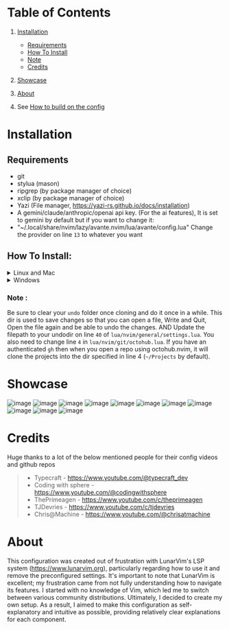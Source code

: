 # Table of Contents
1. [Installation](#installation)
   - [Requirements](#requirements)
   - [How To Install](#how-to-install)
   - [Note](#note)
   - [Credits](#credits)

2. [Showcase](#showcase)

3. [About](#about)

4. See [How to build on the config](lua/nvim/chtshts/general.md)

# Installation

## Requirements
-  git
- stylua (mason)
- ripgrep (by package manager of choice)
- xclip (by package manager of choice)
- Yazi (File manager, https://yazi-rs.github.io/docs/installation)
- A gemini/claude/anthropic/openai api key. (For the ai features), It is set to gemini by default but if you want to change it:
- "~/.local/share/nvim/lazy/avante.nvim/lua/avante/config.lua" Change the provider on line `13` to whatever you want

## How To Install:
<details><summary> Linux and Mac </summary>

```sh
git clone https://github.com/nvim-lua/kickstart.nvim.git "${XDG_CONFIG_HOME:-$HOME/.config}"/nvim
```

</details>

<details><summary> Windows </summary>

If you're using `cmd.exe`:

```
git clone https://github.com/Harish-Rusum/Nvim-config.git "%localappdata%\nvim"
```

If you're using `powershell.exe`

```
git clone https://github.com/Harish-Rusum/Nivm-config.git "${env:LOCALAPPDATA}\nvim"
```

</details>

### Note : 
Be sure to clear your `undo` folder once cloning and do it once in a while. This dir is used to save changes so that you can open a file, Write and Quit, Open the file again and be able to undo the changes. AND Update the filepath to your undodir on line `40` of `lua/nvim/general/settings.lua`. You also need to change line `4` in `lua/nvim/git/octohub.lua`. If you have an authenticated `gh` then when you open a repo using octohub.nvim, it will clone the projects into the dir specified in line 4 (`~/Projects` by default).

# Showcase
![image](https://github.com/user-attachments/assets/d70fa5ee-cde8-47ae-a731-776897612c24)
![image](https://github.com/user-attachments/assets/50b9a8fc-4343-4973-8bfe-7a7b9a778b6a)
![image](https://github.com/user-attachments/assets/9f974da1-9cc3-4bd3-9fdf-8272a5d8c0be)
![image](https://github.com/user-attachments/assets/56533822-1955-4ab3-b8e0-b6637f505d97)
![image](https://github.com/user-attachments/assets/56f0c63d-d8b1-4be8-aa28-c0d60da2bf40)
![image](https://github.com/user-attachments/assets/02bbccda-4b3a-47e7-ba94-8ce2aabe7230)
![image](https://github.com/user-attachments/assets/5411b98d-1ed1-48e1-a3ff-d5e48ee107a8)
![image](https://github.com/user-attachments/assets/b64a04a9-ac35-403b-91c1-1cd65187b76b)
![image](https://github.com/user-attachments/assets/88093ce2-62de-47f8-b8d6-362f9821dc3c)
![image](https://github.com/user-attachments/assets/74dae176-cc44-40b5-bdf2-52445a1818b1)
![image](https://github.com/user-attachments/assets/12928a70-57f0-4958-b46b-68a098920b58)


# Credits

Huge thanks to a lot of the below mentioned people for their config videos and github repos
> - Typecraft - https://www.youtube.com/@typecraft_dev
> - Coding with sphere - https://www.youtube.com/@codingwithsphere
> - ThePrimeagen - https://www.youtube.com/c/theprimeagen
> - TJDevries - https://www.youtube.com/c/tjdevries
> - Chris@Machine - https://www.youtube.com/@chrisatmachine 

# About

This configuration was created out of frustration with LunarVim's LSP system (https://www.lunarvim.org), particularly regarding how to use it and remove the preconfigured settings. It's important to note that LunarVim is excellent; my frustration came from not fully understanding how to navigate its features. I started with no knowledge of Vim, which led me to switch between various community distributions. Ultimately, I decided to create my own setup. As a result, I aimed to make this configuration as self-explanatory and intuitive as possible, providing relatively clear explanations for each component.
